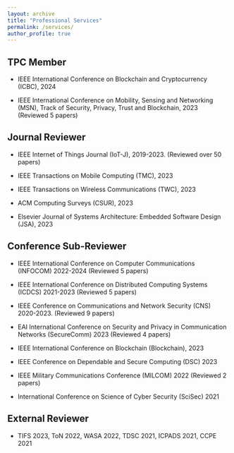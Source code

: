 ```yaml
---
layout: archive
title: "Professional Services"
permalink: /services/
author_profile: true
---
```


## TPC Member
- IEEE International Conference on Blockchain and Cryptocurrency (ICBC), 2024

- IEEE International Conference on Mobility, Sensing and Networking (MSN), Track of Security, Privacy, Trust and Blockchain, 2023 (Reviewed 5 papers)

## Journal Reviewer
- IEEE Internet of Things Journal (IoT-J), 2019-2023. (Reviewed over 50 papers)

- IEEE Transactions on Mobile Computing (TMC), 2023

- IEEE Transactions on Wireless Communications (TWC), 2023

- ACM Computing Surveys (CSUR), 2023

- Elsevier Journal of Systems Architecture: Embedded Software Design (JSA), 2023

## Conference Sub-Reviewer
- IEEE International Conference on Computer Communications (INFOCOM) 2022-2024 (Reviewed 5 papers)

- IEEE International Conference on Distributed Computing Systems (ICDCS) 2021-2023  (Reviewed 5 papers)

- IEEE Conference on Communications and Network Security (CNS) 2020-2023.  (Reviewed 9 papers)

- EAI International Conference on Security and Privacy in Communication Networks (SecureComm) 2023 (Reviewed 4 papers)

- IEEE International Conference on Blockchain (Blockchain), 2023

- IEEE Conference on Dependable and Secure Computing (DSC) 2023

- IEEE Military Communications Conference (MILCOM) 2022 (Reviewed 2 papers)

- International Conference on Science of Cyber Security (SciSec) 2021

## External Reviewer
- TIFS 2023, ToN 2022, WASA 2022, TDSC 2021, ICPADS 2021, CCPE 2021
